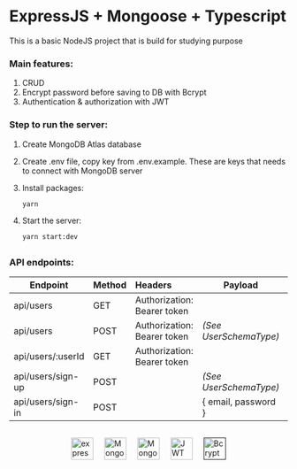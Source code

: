 # ExpressJS + Mongoose + Typescript

This is a basic NodeJS project that is build for studying purpose

### Main features:

1. CRUD
2. Encrypt password before saving to DB with Bcrypt
3. Authentication & authorization with JWT

### Step to run the server:

1. Create MongoDB Atlas database
2. Create .env file, copy key from .env.example. These are keys that needs to connect with MongoDB server
3. Install packages:

   `yarn`

4. Start the server:

   `yarn start:dev`

##

### API endpoints:

| Endpoint          | Method | Headers                     | Payload                | Role  | Description    |
| ----------------- | ------ | :-------------------------- | ---------------------- | ----- | -------------- |
| api/users         | GET    | Authorization: Bearer token |                        | Admin | Get list users |
| api/users         | POST   | Authorization: Bearer token | _(See UserSchemaType)_ | Admin | Create user    |
| api/users/:userId | GET    | Authorization: Bearer token |                        | Admin | Get user by id |
| api/users/sign-up | POST   |                             | _(See UserSchemaType)_ |       | Sign up        |
| api/users/sign-in | POST   |                             | { email, password }    |       | Sign in        |

##

<div style='display: flex; justify-content: center; gap: 20px; flex-wrap: wrap'>
  <a href="https://expressjs.com/" target="_blank">
    <img src="https://expressjs.com/images/express-facebook-share.png" alt="expressjs" title="ExpressJS" min-width="40" height="40"/>
  </a>
  <a href="https://www.mongodb.com/" target="_blank">
    <img src="https://w7.pngwing.com/pngs/956/695/png-transparent-mongodb-original-wordmark-logo-icon-thumbnail.png" alt="MongoDB" title="MongoDB" min-width="40" height="40"/>
  </a>
  <a href="https://mongoosejs.com/" target="_blank">
    <img src="https://encrypted-tbn0.gstatic.com/images?q=tbn:ANd9GcQltfbPnGvdTOlfmF5F-u-SCmW9NoJ5yNybxnAGeckXsg&s" alt="Mongoose" title="Mongoose" min-width="40" height="40"/>
  </a>
  <a href="https://jwt.io/" target="_blank">
    <img src="https://encrypted-tbn0.gstatic.com/images?q=tbn:ANd9GcS4VF0m8nvqLyrkXsLmTOHjlG9drd1qptu9sfnxTl8LaA&s" alt="JWT" title="JWT" min-width="40" height="40"/>
  </a>
  <a href="" target="_blank">
    <img src="https://encrypted-tbn0.gstatic.com/images?q=tbn:ANd9GcRYAsUc7PTA4ShWqqSSHIZkBc7dJf8DbsuMp80CFfiifQ&s" alt="Bcrypt Hash" title="Bcrypt Hash" min-width="40" height="40"/>
  </a>
</div>

